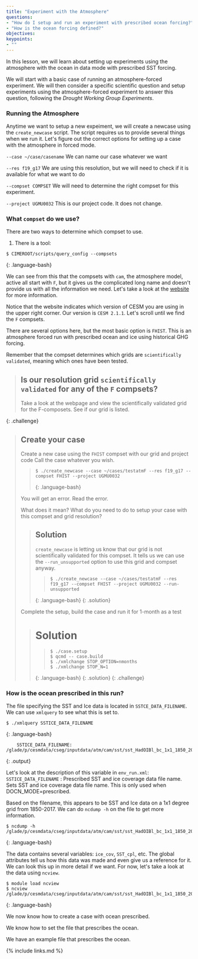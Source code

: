 ```yaml
---
title: "Experiment with the Atmosphere"
questions:
- "How do I setup and run an experiment with prescribed ocean forcing?"
- "How is the ocean forcing defined?"
objectives:
keypoints:
- ""
---
```


In this lesson, we will learn about setting up experiments using the atmosphere with the ocean in data mode with prescribed SST forcing.  

We will start with a basic case of running an atmosphere-forced experiment.  We will then consider a specific scientific question and setup experiments using the atmosphere-forced experiment to answer this question, following the *Drought Working Group Experiments*.  

### Running the Atmosphere

Anytime we want to setup a new expeiment, we will create a newcase using the `create_newcase` script.  The script requires us to provide several things when we run it.  Let's figure out the correct options for setting up a case with the atmosphere in forced mode.

`--case ~/case/casename`
We can name our case whatever we want

`--res f19_g17` 
We are using this resolution, but we will need to check if it is available for what we want to do

`--compset COMPSET`
We will need to determine the right compset for this experiment.

`--project UGMU0032`
This is our project code.  It does not change.

### What `compset` do we use?

There are two ways to determine which compset to use.  
1. There is a tool:

~~~
$ CIMEROOT/scripts/query_config --compsets
~~~
{: .language-bash}

We can see from this that the compsets with `cam`, the atmosphere model, active all start with `F`, but it gives us the complicated long name and doesn't provide us with all the information we need.  Let's take a look at the [ website](http://www.cesm.ucar.edu/models/cesm2/config/compsets.html) for more information. 

Notice that the website indicates which version of CESM you are using in the upper right corner.  Our version is `CESM 2.1.1`.  Let's scroll until we find the `F` compsets. 

There are several options here, but the most basic option is `FHIST`.  This is an atmosphere forced run with prescribed ocean and ice using historical GHG forcing.

Remember that the compset determines which grids are `scientifically validated`, meaning which ones have been tested. 

> ## Is our resolution grid `scientifically validated` for any of the `F` compsets?
>
> Take a look at the webpage and view the scientifically validated grid for 
> the F-composets. See if our grid is listed.
>
>
{: .challenge}  

> ## Create your case
>
> Create a new case using the `FHIST` compset with our grid and project code
> Call the case whatever you wish.
>
>> ~~~
>> $ ./create_newcase --case ~/cases/testatmF --res f19_g17 --compset FHIST --project UGMU0032
>> ~~~
>> {: .language-bash}
> 
> 
> You will get an error.  Read the error.  
>
> What does it mean? 
> What do you need to do to setup your case with this compset and grid resolution?
>
>> ## Solution
>>
>> `create_newcase` is letting us know that our grid is not scientifically validated for this
>> compset.  It tells us we can use the `--run_unsupported` option to use this grid and compset 
>> anyway.
>>
>>> ~~~
>>> $ ./create_newcase --case ~/cases/testatmF --res f19_g17 --compset FHIST --project UGMU0032 --run-unsupported
>>> ~~~
>> {: .language-bash}
> {: .solution}
>
>
> Complete the setup, build the case and run it for 1-month as a test
>
>> # Solution 
>> 
>>> ~~~
>>> $ ./case.setup
>>> $ qcmd -- case.build
>>> $ ./xmlchange STOP_OPTION=nmonths
>>> $ ./xmlchange STOP_N=1
>>> ~~~
>> {: .language-bash}
> {: .solution}
{: .challenge}  

### How is the ocean prescribed in this run?

The file specifying the SST and Ice data is located in `SSTCE_DATA_FILENAME`. We can use `xmlquery` to see what this is set to.

~~~
$ ./xmlquery SSTICE_DATA_FILENAME
~~~
{: .language-bash}

~~~
	SSTICE_DATA_FILENAME: /glade/p/cesmdata/cseg/inputdata/atm/cam/sst/sst_HadOIBl_bc_1x1_1850_2017_c180507.nc
~~~
{: .output}

Let's look at the description of this variable in `env_run.xml`:
`SSTICE_DATA_FILENAME`
: Prescribed SST and ice coverage data file name.
    Sets SST and ice coverage data file name.
    This is only used when DOCN_MODE=prescribed.

Based on the filename, this appears to be SST and Ice data on a 1x1 degree grid from 1850-2017. We can do `ncdump -h` on the file to get more information.
~~~
$ ncdump -h /glade/p/cesmdata/cseg/inputdata/atm/cam/sst/sst_HadOIBl_bc_1x1_1850_2017_c180507.nc
~~~
{: .language-bash}

The data contains several variables:  `ice_cov`, `SST_cpl`, etc.
The global attributes tell us how this data was made and even give us a reference for it.  We can look this up in more detail if we want.  For now, let's take a look at the data using `ncview`.

~~~
$ module load ncview
$ ncview /glade/p/cesmdata/cseg/inputdata/atm/cam/sst/sst_HadOIBl_bc_1x1_1850_2017_c180507.nc
~~~
{: .language-bash}

We now know how to create a case with ocean prescribed.

We know how to set the file that prescribes the ocean.

We have an example file that prescribes the ocean.

{% include links.md %}

